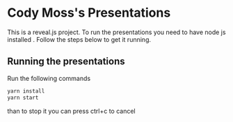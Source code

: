 # Cody Moss's Presentations

This is a reveal.js project. To run the presentations you need to have node js installed . Follow the steps below to get it running.

## Running the presentations

Run the following commands

```bash
yarn install
yarn start
```

than to stop it you can press ctrl+c to cancel
